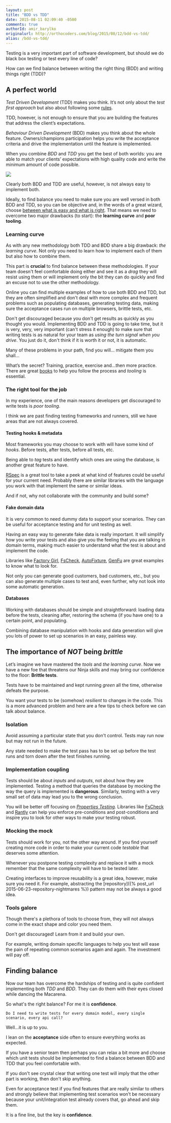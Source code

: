 ```yaml
---
layout: post
title: "BDD vs TDD"
date: 2015-08-11 02:09:40 -0500
comments: true
authorId: amir_barylko
originalurl: http://orthocoders.com/blog/2015/08/12/bdd-vs-tdd/
alias: /bdd-vs-tdd/
---
```


Testing is a very important part of software development, but should we do black box testing or test every line of code? 

How can we find balance between writing the right thing (BDD) and writing things right (TDD)?

<!--more-->

## A perfect world

_Test Driven Development_ (TDD) makes you think. It’s not only about the _test first approach_ but also about following some [rules](http://butunclebob.com/ArticleS.UncleBob.TheThreeRulesOfTdd). 

TDD, however, is not enough to ensure that you are building the features that address the client’s expectations.

_Behaviour Driven Development_ (BDD) makes you think about the whole feature. Owners/champions participation helps you write the acceptance criteria and drive the implementation until the feature is implemented. 

When you combine _BDD_ and _TDD_ you get the best of both worlds: you are able to match your clients’ expectations with high quality code and write the minimum amount of code possible. 

![](http://orthocoders.com/images/bdd_cycle.jpg)


Clearly both BDD and TDD are useful, however, is not always easy to implement both. 

Ideally, to find balance you need to make sure you are well versed in both BDD and TDD, so you can be objective and, in the words of a great wizard, choose [between what is easy and what is right](http://www.goodreads.com/quotes/701025-dark-times-lie-ahead-of-us-and-there-will-be). 
That means we need to overcome two major drawbacks (to start): the __learning curve__ and __poor tooling__.

### Learning curve

As with any new methodology both TDD and BDD share a big drawback: _the learning curve_. Not only you need to learn how to implement each of them but also how to combine them.

This part is __crucial__ to find balance between these methodologies. If your team doesn't feel comfortable doing either and see it as a _drag_ they will resist using them or will implement only the bit they can do quickly and find an excuse not to use the other methodology.

Online you can find multiple examples of how to use both BDD and TDD, but they are often simplified and don't deal with more complex and frequent problems such as populating databases, generating testing data, making sure the acceptance cases run on multiple browsers, brittle tests, etc.

Don't get discouraged because you don't get results as quickly as you thought you would. Implementing BDD and TDD is going to take time, but it is very, very, very important (can't stress it enough) to make sure that writing tests is as natural for your team as _using the turn signal when you drive_. You just do it, don't think if it is worth it or not, it is automatic.

Many of these problems in your path, find you will… mitigate them you shall...

What’s the secret?  Training, practice, exercise and...then more practice.  There are great [books](https://pragprog.com/book/hwcuc/the-cucumber-book) to help you follow the process and _tooling_ is essential.

### The right tool for the job

In my experience, one of the main reasons developers get discouraged to write tests is _poor tooling_.

I think we are past finding testing frameworks and runners, still we have areas that are not always covered.

#### Testing hooks & metadata

Most frameworks you may choose to work with will have some kind of _hooks_. Before tests, after tests, before all tests, etc.

Being able to _tag_ tests and identify which ones are using the database, is another great feature to have.

[RSpec](http://rspec.info/) is a great tool to take a peek at what kind of features could be useful for your current need. Probably there are similar libraries with the language you work with that implement the same or similar ideas. 

And if not, why not collaborate with the community and build some?

#### Fake domain data

It is very common to need dummy data to support your scenarios. They can be useful for acceptance testing and for unit testing as well.

Having an easy way to generate fake data is really important. It will simplify how you write your tests and also give you the feeling that you are talking in domain terms, making much easier to understand what the test is about and implement the code.

Libraries like [Factory Girl](https://github.com/thoughtbot/factory_girl),  [FsCheck](https://fscheck.github.io/FsCheck/), [AutoFixture](https://github.com/AutoFixture), [GenFu](https://github.com/MisterJames/GenFu) are great examples to know what to look for.

Not only you can generate good customers, bad customers, etc., but you can also generate multiple cases to test and, even further, why not look into some automatic generation.

#### Databases

Working with databases should be simple and straightforward: loading data before the tests, cleaning after, restoring the schema (if you have one) to a certain point, and populating.

Combining database manipulation with hooks and data generation will give you lots of power to set up scenarios in an easy, painless way.

## The importance of *NOT* being *brittle*

Let’s imagine we have mastered the _tools_ and _the learning curve_. Now we have a new foe that threatens our Ninja skills and may bring our confidence to the floor: __Brittle tests__. 

Tests have to be maintained and kept running _green_ all the time, otherwise defeats the purpose.

You want your tests to be (somehow) _resilient_ to changes in the code. This is a more advanced problem and here are a few tips to check before we can talk about balance.

### Isolation

Avoid assuming a particular state that you don't control. Tests may run now but may not run in the future.

Any state needed to make the test pass has to be set up before the test runs and torn down after the test finishes running.

### Implementation coupling

Tests should be about _inputs_ and _outputs_, not about how they are implemented. Testing a method that queries the database by mocking the way the query is implemented is __dangerous__.  Similarly, testing with a very small set of data may lead you to the wrong conclusion. 

You will be better off focusing on [_Properties Testing_](http://fsharpforfunandprofit.com/posts/property-based-testing). Libraries like [FsCheck](https://fscheck.github.io/FsCheck/) and [Rantly](https://github.com/abargnesi/rantly) can help you enforce pre-conditions and post-conditions and inspire you to look for other ways to make your testing robust.
 

### Mocking the mock

Tests should work for you, not the other way around. If you find yourself creating more code in order to make your current code _testable_ that deserves some attention.

Whenever you postpone testing complexity and replace it with a mock remember that the same complexity will have to be tested later.

Creating interfaces to improve reusability is a great idea, however, make sure you need it. 
For example, abstracting the [repository]({% post_url 2015-06-23-repository-nightmares %}) pattern may not be always a good idea.

### Tools galore

Though there's a plethora of tools to choose from, they will not always come in the exact shape and color you need them.

Don't get discouraged! Learn from it and build your own.

For example, writing domain specific languages to help you test will ease the pain of repeating common scenarios again and again. The investment will pay off.

## Finding balance

Now our team has overcome the hardships of testing and is quite confident implementing both _TDD_ and _BDD_. They can do them with their eyes closed while dancing the Macarena.

So what's the right balance? For me it is __confidence__.

    Do I need to write tests for every domain model, every single scenario, every api call?

Well...it is up to you.

I lean on the __acceptance__ side often to ensure everything works as expected. 

If you have a senior team then perhaps you can relax a bit more and choose which unit tests should be implemented to find a balance between BDD and TDD that you feel comfortable with. 

If you don't see crystal clear that writing one test will imply that the other part is working, then don't skip anything.

Even for acceptance test if you find features that are really similar to others and strongly believe that implementing test scenarios won’t be necessary because your unit/integration test already covers that, go ahead and skip them.

It is a fine line, but the key is __confidence__. 


